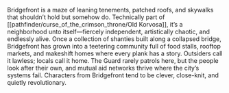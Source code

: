 Bridgefront is a maze of leaning tenements, patched roofs, and skywalks that shouldn’t hold but somehow do. Technically part of [[pathfinder/curse_of_the_crimson_throne/Old Korvosa]], it’s a neighborhood unto itself—fiercely independent, artistically chaotic, and endlessly alive. Once a collection of shanties built along a collapsed bridge, Bridgefront has grown into a teetering community full of food stalls, rooftop markets, and makeshift homes where every plank has a story. Outsiders call it lawless; locals call it home. The Guard rarely patrols here, but the people look after their own, and mutual aid networks thrive where the city’s systems fail. Characters from Bridgefront tend to be clever, close-knit, and quietly revolutionary.